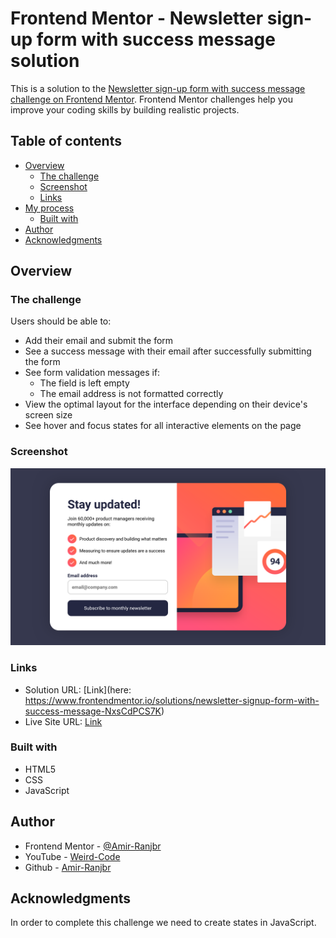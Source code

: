 # Frontend Mentor - Newsletter sign-up form with success message solution

This is a solution to the [Newsletter sign-up form with success message challenge on Frontend Mentor](https://www.frontendmentor.io/challenges/newsletter-signup-form-with-success-message-3FC1AZbNrv). Frontend Mentor challenges help you improve your coding skills by building realistic projects.

## Table of contents

- [Overview](#overview)
  - [The challenge](#the-challenge)
  - [Screenshot](#screenshot)
  - [Links](#links)
- [My process](#my-process)
  - [Built with](#built-with)
- [Author](#author)
- [Acknowledgments](#acknowledgments)

## Overview

### The challenge

Users should be able to:

- Add their email and submit the form
- See a success message with their email after successfully submitting the form
- See form validation messages if:
  - The field is left empty
  - The email address is not formatted correctly
- View the optimal layout for the interface depending on their device's screen size
- See hover and focus states for all interactive elements on the page

### Screenshot

![](./Screenshot.png)

### Links

- Solution URL: [Link](here: https://www.frontendmentor.io/solutions/newsletter-signup-form-with-success-message-NxsCdPCS7K)
- Live Site URL: [Link](https://amir-ranjbr.github.io/FrontEndMentorSolution/)

### Built with

- HTML5
- CSS
- JavaScript

## Author

- Frontend Mentor - [@Amir-Ranjbr](https://www.frontendmentor.io/profile/Amir-Ranjbr)
- YouTube - [Weird-Code](https://www.youtube.com/@Weird-Code)
- Github - [Amir-Ranjbr](https://github.com/Amir-Ranjbr)

## Acknowledgments

In order to complete this challenge we need to create states in JavaScript.
